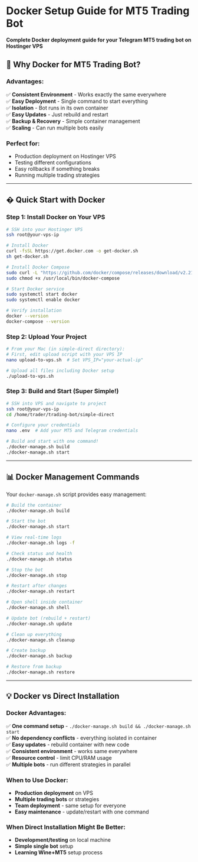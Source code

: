 # Docker Setup Guide for MT5 Trading Bot

**Complete Docker deployment guide for your Telegram MT5 trading bot on Hostinger VPS**

## 🐳 Why Docker for MT5 Trading Bot?

### **Advantages:**

✅ **Consistent Environment** - Works exactly the same everywhere  
✅ **Easy Deployment** - Single command to start everything  
✅ **Isolation** - Bot runs in its own container  
✅ **Easy Updates** - Just rebuild and restart  
✅ **Backup & Recovery** - Simple container management  
✅ **Scaling** - Can run multiple bots easily

### **Perfect for:**

- Production deployment on Hostinger VPS
- Testing different configurations
- Easy rollbacks if something breaks
- Running multiple trading strategies

---

## � Quick Start with Docker

### **Step 1: Install Docker on Your VPS**

```bash
# SSH into your Hostinger VPS
ssh root@your-vps-ip

# Install Docker
curl -fsSL https://get.docker.com -o get-docker.sh
sh get-docker.sh

# Install Docker Compose
sudo curl -L "https://github.com/docker/compose/releases/download/v2.21.0/docker-compose-$(uname -s)-$(uname -m)" -o /usr/local/bin/docker-compose
sudo chmod +x /usr/local/bin/docker-compose

# Start Docker service
sudo systemctl start docker
sudo systemctl enable docker

# Verify installation
docker --version
docker-compose --version
```

### **Step 2: Upload Your Project**

```bash
# From your Mac (in simple-direct directory):
# First, edit upload script with your VPS IP
nano upload-to-vps.sh  # Set VPS_IP="your-actual-ip"

# Upload all files including Docker setup
./upload-to-vps.sh
```

### **Step 3: Build and Start (Super Simple!)**

```bash
# SSH into VPS and navigate to project
ssh root@your-vps-ip
cd /home/trader/trading-bot/simple-direct

# Configure your credentials
nano .env  # Add your MT5 and Telegram credentials

# Build and start with one command!
./docker-manage.sh build
./docker-manage.sh start
```

---

## 📊 Docker Management Commands

Your `docker-manage.sh` script provides easy management:

```bash
# Build the container
./docker-manage.sh build

# Start the bot
./docker-manage.sh start

# View real-time logs
./docker-manage.sh logs -f

# Check status and health
./docker-manage.sh status

# Stop the bot
./docker-manage.sh stop

# Restart after changes
./docker-manage.sh restart

# Open shell inside container
./docker-manage.sh shell

# Update bot (rebuild + restart)
./docker-manage.sh update

# Clean up everything
./docker-manage.sh cleanup

# Create backup
./docker-manage.sh backup

# Restore from backup
./docker-manage.sh restore
```

---

## 💡 Docker vs Direct Installation

### **Docker Advantages:**

✅ **One command setup** - `./docker-manage.sh build && ./docker-manage.sh start`  
✅ **No dependency conflicts** - everything isolated in container  
✅ **Easy updates** - rebuild container with new code  
✅ **Consistent environment** - works same everywhere  
✅ **Resource control** - limit CPU/RAM usage  
✅ **Multiple bots** - run different strategies in parallel

### **When to Use Docker:**

- **Production deployment** on VPS
- **Multiple trading bots** or strategies
- **Team deployment** - same setup for everyone
- **Easy maintenance** - update/restart with one command

### **When Direct Installation Might Be Better:**

- **Development/testing** on local machine
- **Simple single bot** setup
- **Learning Wine+MT5** setup process
